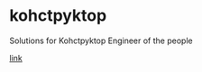 # kohctpyktop
Solutions for Kohctpyktop Engineer of the people

[link](http://www.zachtronics.com/kohctpyktop-engineer-of-the-people/)
